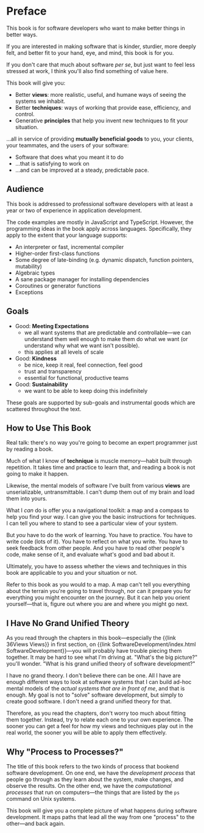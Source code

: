 # Preface

This book is for software developers who want to make better things in better ways.

If you are interested in making software that is kinder, sturdier, more deeply felt, and better fit to your hand, eye, and mind, this book is for you. 

If you don't care that much about software _per se_, but just want to feel less stressed at work, I think you'll also find something of value here.

This book will give you:

- Better **views**: more realistic, useful, and humane ways of seeing the systems we inhabit.
- Better **techniques**: ways of working that provide ease, efficiency, and control.
- Generative **principles** that help you invent new techniques to fit your situation.

...all in service of providing **mutually beneficial goods** to you, your clients, your teammates, and the users of your software:

- Software that does what you meant it to do
- ...that is satisfying to work on
- ...and can be improved at a steady, predictable pace.

## Audience

This book is addressed to professional software developers with at least a year or two of experience in application development.

The code examples are mostly in JavaScript and TypeScript. However, the programming ideas in the book apply across languages. Specifically, they apply to the extent that your language supports:

- An interpreter or fast, incremental compiler
- Higher-order first-class functions
- Some degree of late-binding (e.g. dynamic dispatch, function pointers, mutability)
- Algebraic types
- A sane package manager for installing dependencies
- Coroutines or generator functions
- Exceptions

## Goals

- Good: **Meeting Expectations**
  - we all want systems that are predictable and controllable—we can understand them well enough to make them do what we want (or understand why what we want isn't possible).
  - this applies at all levels of scale
- Good: **Kindness**
  - be nice, keep it real, feel connection, feel good
  - trust and transparency
  - essential for functional, productive teams
- Good: **Sustainability**
  - we want to be able to keep doing this indefinitely

These goals are supported by sub-goals and instrumental goods which are scattered throughout the text.

## How to Use This Book

Real talk: there's no way you're going to become an expert programmer just by reading a book.

Much of what I know of **technique** is muscle memory—habit built through repetition. It takes time and practice to learn that, and reading a book is not going to make it happen.

Likewise, the mental models of software I've built from various **views** are unserializable, untransmittable. I can't dump them out of my brain and load them into yours.

What I *can* do is offer you a navigational toolkit: a map and a compass to help you find your way. I can give you the basic instructions for techniques. I can tell you where to stand to see a particular view of your system.

But *you* have to do the work of learning. You have to practice. You have to write code (lots of it). You have to reflect on what you write. You have to seek feedback from other people. And you have to read other people's code, make sense of it, and evaluate what's good and bad about it.

Ultimately, you have to assess whether the views and techniques in this book are applicable to you and your situation or not.

Refer to this book as you would to a map. A map can't tell you everything about the terrain you're going to travel through, nor can it prepare you for everything you might encounter on the journey. But it can help you orient yourself—that is, figure out where you are and where you might go next.

## I Have No Grand Unified Theory

As you read through the chapters in this book—especially the {{link 36Views Views}} in first section, on {{link SoftwareDevelopment/index.html SoftwareDevelopment}}—you will probably have trouble piecing them together. It may be hard to see what I'm driving at. "What's the big picture?" you'll wonder. "What is his grand unified theory of software development?"

I have no grand theory. I don't believe there can be one. All I have are enough different ways to look at software systems that I can build ad-hoc mental models of the *actual systems that are in front of me*, and that is enough. My goal is not to "solve" software development, but simply to create good software. I don't need a grand unified theory for that.

Therefore, as you read the chapters, don't worry too much about fitting them together. Instead, try to relate each one to your own experience. The sooner you can get a feel for how my views and techniques play out in the real world, the sooner you will be able to apply them effectively.

## Why "Process to Processes?"

The title of this book refers to the two kinds of process that bookend software development. On one end, we have the _development process_ that people go through as they learn about the system, make changes, and observe the results. On the other end, we have the _computational processes_ that run on computers—the things that are listed by the `ps` command on Unix systems.

This book will give you a complete picture of what happens during software development. It maps paths that lead all the way from one "process" to the other—and back again.